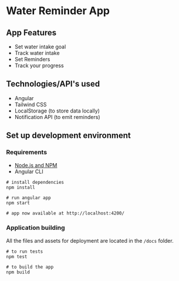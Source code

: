 # Water Reminder App

## App Features

- Set water intake goal
- Track water intake
- Set Reminders
- Track your progress

## Technologies/API's used

- Angular
- Tailwind CSS
- LocalStorage (to store data locally)
- Notification API (to emit reminders)

## Set up development environment

### Requirements

- [Node.js and NPM](https://nodejs.org/en/download/)
- Angular CLI

```console
# install dependencies
npm install

# run angular app
npm start

# app now available at http://localhost:4200/
```

### Application building

All the files and assets for deployment are located in the `/docs` folder.

```console
# to run tests
npm test

# to build the app
npm build
```